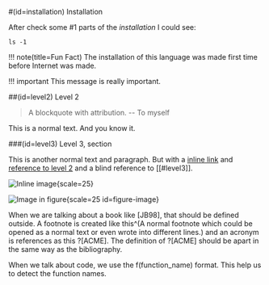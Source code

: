 #(id=installation) Installation

After check some #1 parts of the _installation_ I could see:

```language=bash
ls -1
```

!!! note(title=Fun Fact)
    The installation of this language was made first time before Internet was made.

!!! important
    This message is really important.

##(id=level2) Level 2

> A blockquote with attribution.
-- To myself

This is a normal text. And you know it.

###(id=level3) Level 3, section

This is another normal text and paragraph. But with a [inline link](http://altenwald.com) and [reference to level 2](#level2) and a blind reference to [[#level3]].

![Inline image](images/image.jpg){scale=25}

![Image in figure](images/image.jpg){scale=25 id=figure-image}

When we are talking about a book like [JB98], that should be defined outside. A footnote is created like this^(A normal footnote which could be opened as a normal text or even wrote into different lines.) and an acronym is references as this ?[ACME]. The definition of ?[ACME] should be apart in the same way as the bibliography.

When we talk about code, we use the f(function_name) format. This help us to detect the function names.
